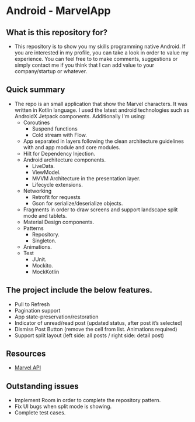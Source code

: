 # Android - MarvelApp

## What is this repository for?

- This repository is to show you my skills programming native Android.
If you are interested in my profile, you can take a look in order to
value my experience. You can feel free to to make comments,
suggestions or simply contact me if you think that I can add value to
your company/startup or whatever.

## Quick summary

- The repo is an small application that show the Marvel characters.
  It was written in Kotlin language. I used the latest android
  technologies such as AndroidX Jetpack components.
  Additionally I'm using:
  - Coroutines
    - Suspend functions
    - Cold stream with Flow.
  - App separated in layers following the clean architecture guidelines with and app module and core modules.
  - Hilt for Dependency Injection.
  - Android architecture components.
    - LiveData.
    - ViewModel.
    - MVVM Architecture in the presentation layer.
    - Lifecycle extensions.
  - Networking
    - Retrofit for requests
    - Gson for serialize/deserialize objects.
  - Fragments in order to draw screens and support landscape split mode
    and tablets.
  - Material Design components.
  - Patterns
    - Repository.
    - Singleton.
  - Animations.
  - Test
    - JUnit.
    - Mockito.
    - MockKotlin

## The project include the below features.

- Pull to Refresh
- Pagination support
- App state-preservation/restoration
- Indicator of unread/read post (updated status, after post it’s selected)
- Dismiss Post Button (remove the cell from list. Animations required)
- Support split layout (left side: all posts / right side: detail post)

## Resources

- [Marvel API](https://developer.marvel.com/)

## Outstanding issues
- Implement Room in order to complete the repository pattern.
- Fix UI bugs when split mode is showing.
- Complete test cases.

